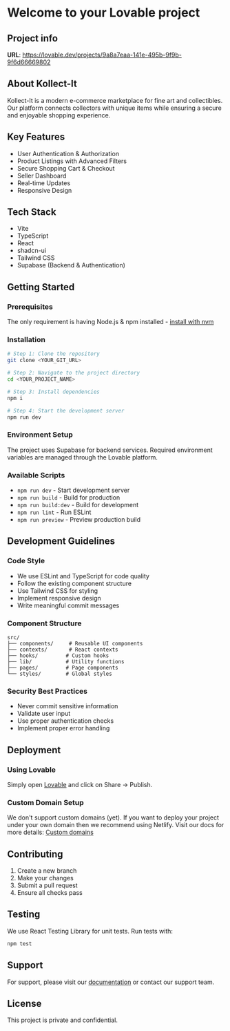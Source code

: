 # Welcome to your Lovable project

## Project info

**URL**: https://lovable.dev/projects/9a8a7eaa-141e-495b-9f9b-9f6d66669802

## About Kollect-It

Kollect-It is a modern e-commerce marketplace for fine art and collectibles. Our platform connects collectors with unique items while ensuring a secure and enjoyable shopping experience.

## Key Features

- User Authentication & Authorization
- Product Listings with Advanced Filters
- Secure Shopping Cart & Checkout
- Seller Dashboard
- Real-time Updates
- Responsive Design

## Tech Stack

- Vite
- TypeScript
- React
- shadcn-ui
- Tailwind CSS
- Supabase (Backend & Authentication)

## Getting Started

### Prerequisites

The only requirement is having Node.js & npm installed - [install with nvm](https://github.com/nvm-sh/nvm#installing-and-updating)

### Installation

```sh
# Step 1: Clone the repository
git clone <YOUR_GIT_URL>

# Step 2: Navigate to the project directory
cd <YOUR_PROJECT_NAME>

# Step 3: Install dependencies
npm i

# Step 4: Start the development server
npm run dev
```

### Environment Setup

The project uses Supabase for backend services. Required environment variables are managed through the Lovable platform.

### Available Scripts

- `npm run dev` - Start development server
- `npm run build` - Build for production
- `npm run build:dev` - Build for development
- `npm run lint` - Run ESLint
- `npm run preview` - Preview production build

## Development Guidelines

### Code Style

- We use ESLint and TypeScript for code quality
- Follow the existing component structure
- Use Tailwind CSS for styling
- Implement responsive design
- Write meaningful commit messages

### Component Structure

```
src/
├── components/     # Reusable UI components
├── contexts/       # React contexts
├── hooks/         # Custom hooks
├── lib/           # Utility functions
├── pages/         # Page components
└── styles/        # Global styles
```

### Security Best Practices

- Never commit sensitive information
- Validate user input
- Use proper authentication checks
- Implement proper error handling

## Deployment

### Using Lovable

Simply open [Lovable](https://lovable.dev/projects/9a8a7eaa-141e-495b-9f9b-9f6d66669802) and click on Share -> Publish.

### Custom Domain Setup

We don't support custom domains (yet). If you want to deploy your project under your own domain then we recommend using Netlify. Visit our docs for more details: [Custom domains](https://docs.lovable.dev/tips-tricks/custom-domain/)

## Contributing

1. Create a new branch
2. Make your changes
3. Submit a pull request
4. Ensure all checks pass

## Testing

We use React Testing Library for unit tests. Run tests with:

```sh
npm test
```

## Support

For support, please visit our [documentation](https://docs.lovable.dev/) or contact our support team.

## License

This project is private and confidential.